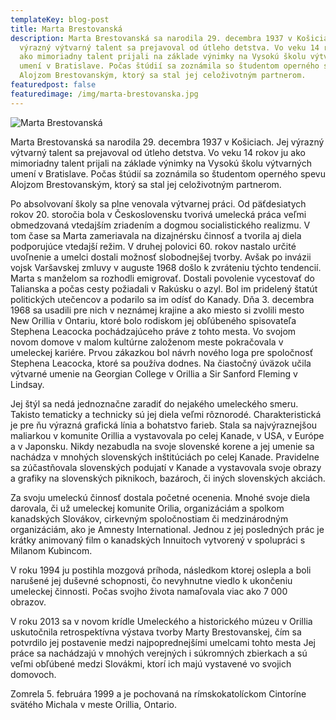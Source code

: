 ```yaml
---
templateKey: blog-post
title: Marta Brestovanská
description: Marta Brestovanská sa narodila 29. decembra 1937 v Košiciach. Jej
  výrazný výtvarný talent sa prejavoval od útleho detstva. Vo veku 14 rokov ju
  ako mimoriadny talent prijali na základe výnimky na Vysokú školu výtvarných
  umení v Bratislave. Počas štúdií sa zoznámila so študentom operného spevu
  Alojzom Brestovanským, ktorý sa stal jej celoživotným partnerom.
featuredpost: false
featuredimage: /img/marta-brestovanska.jpg
---
```

![Marta Brestovanská](/img/marta-brestovanky-2022-09-22-0001.jpg "Marta Brestovanská")

Marta Brestovanská sa narodila 29. decembra 1937 v Košiciach. Jej výrazný výtvarný talent sa prejavoval od útleho detstva. Vo veku 14 rokov ju ako mimoriadny talent prijali na základe výnimky na Vysokú školu výtvarných umení v Bratislave. Počas štúdií sa zoznámila so študentom operného spevu Alojzom Brestovanským, ktorý sa stal jej celoživotným partnerom.

Po absolvovaní školy sa plne venovala výtvarnej práci. Od päťdesiatych rokov 20. storočia bola v Československu tvorivá umelecká práca veľmi obmedzovaná vtedajším zriadením a dogmou socialistického realizmu. V tom čase sa Marta zameriavala na dizajnérsku činnosť a tvorila aj diela podporujúce vtedajší režim. V druhej polovici 60. rokov nastalo určité uvoľnenie a umelci dostali možnosť slobodnejšej tvorby. Avšak po invázii vojsk Varšavskej zmluvy v auguste 1968 došlo k zvráteniu týchto tendencií. Marta s manželom sa rozhodli emigrovať. Dostali povolenie vycestovať do Talianska a počas cesty požiadali v Rakúsku o azyl. Bol im pridelený štatút politických utečencov a podarilo sa im odísť do Kanady. Dňa 3. decembra 1968 sa usadili pre nich v neznámej krajine a ako miesto si zvolili mesto New Orillia v Ontariu, ktoré bolo rodiskom jej obľúbeného spisovateľa Stephena Leacocka pochádzajúceho práve z tohto mesta. Vo svojom novom domove v malom kultúrne založenom meste pokračovala v umeleckej kariére. Prvou zákazkou bol návrh nového loga pre spoločnosť Stephena Leacocka, ktoré sa používa dodnes. Na čiastočný úväzok učila výtvarné umenie na Georgian College v Orillia a Sir Sanford Fleming v Lindsay.

Jej štýl sa nedá jednoznačne zaradiť do nejakého umeleckého smeru. Takisto tematicky a technicky sú jej diela veľmi rôznorodé. Charakteristická je pre ňu výrazná grafická línia a bohatstvo farieb. Stala sa najvýraznejšou maliarkou v komunite Orillia a vystavovala po celej Kanade, v USA, v Európe a v Japonsku. Nikdy nezabudla na svoje slovenské korene a jej umenie sa nachádza v mnohých slovenských inštitúciách po celej Kanade. Pravidelne sa zúčastňovala slovenských podujatí v Kanade a vystavovala svoje obrazy a grafiky na slovenských piknikoch, bazároch, či iných slovenských akciách.

Za svoju umeleckú činnosť dostala početné ocenenia. Mnohé svoje diela darovala, či už umeleckej komunite Orilia, organizáciám a spolkom kanadských Slovákov, cirkevným spoločnostiam či medzinárodným organizáciám, ako je Amnesty International. Jednou z jej posledných prác je krátky animovaný film o kanadských Innuitoch vytvorený v spolupráci s Milanom Kubincom.

V roku 1994 ju postihla mozgová príhoda, následkom ktorej oslepla a boli narušené jej duševné schopnosti, čo nevyhnutne viedlo k ukončeniu umeleckej činnosti. Počas svojho života namaľovala viac ako 7 000 obrazov.

V roku 2013 sa v novom krídle Umeleckého a historického múzeu v Orillia uskutočnila retrospektívna výstava tvorby Marty Brestovanskej, čím sa potvrdilo jej postavenie medzi najpoprednejšími umelcami tohto mesta Jej práce sa nachádzajú v mnohých verejných i súkromných zbierkach a sú veľmi obľúbené medzi Slovákmi, ktorí ich majú vystavené vo svojich domovoch.

Zomrela 5. februára 1999 a je pochovaná na rímskokatolíckom Cintoríne svätého Michala v meste Orillia, Ontario.